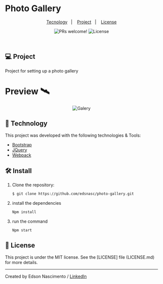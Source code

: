 
# Photo Gallery


<p align="center">
  <a href="#-tecnology">Tecnology</a>&nbsp;&nbsp;&nbsp;|&nbsp;&nbsp;&nbsp;
  <a href="#-project">Project</a>&nbsp;&nbsp;&nbsp;|&nbsp;&nbsp;&nbsp;
  <a href="#-license">License</a>
</p>

<p align="center">
 <img src="https://img.shields.io/static/v1?label=PRs&message=welcome&color=15C3D6&labelColor=000000" alt="PRs welcome!" />

  <img alt="License" src="https://img.shields.io/static/v1?label=license&message=MIT&color=15C3D6&labelColor=000000">
</p>

<br>

## 💻 Project

Project for setting up a photo gallery

# Preview 🛰

<p align="center">
  <img alt="Galery" src=https://media.giphy.com/media/UGJNmvViKQSHMtTd2C/giphy.gif>
</p>

## 🚀 Technology

This project was developed with the following technologies & Tools:

- [Bootstrap](https://getbootstrap.com/)
- [JQuery](https://jquery.com/)
- [Webpack](https://webpack.js.org/)

## 🛠 Install

1. Clone the repository:

   ```bash
   $ git clone https://github.com/edsnasc/photo-gallery.git
   ```
2. install the dependencies

   ```bash
   Npm install
   ```
3. run the command

   ```bash
   Npm start
   ```
## 📝 License

This project is under the MIT license. See the [LICENSE] file (LICENSE.md) for more details.

---

Created by Edson Nascimento / [LinkedIn](https://www.linkedin.com/in/edson-nascimento-5783681aa/)

